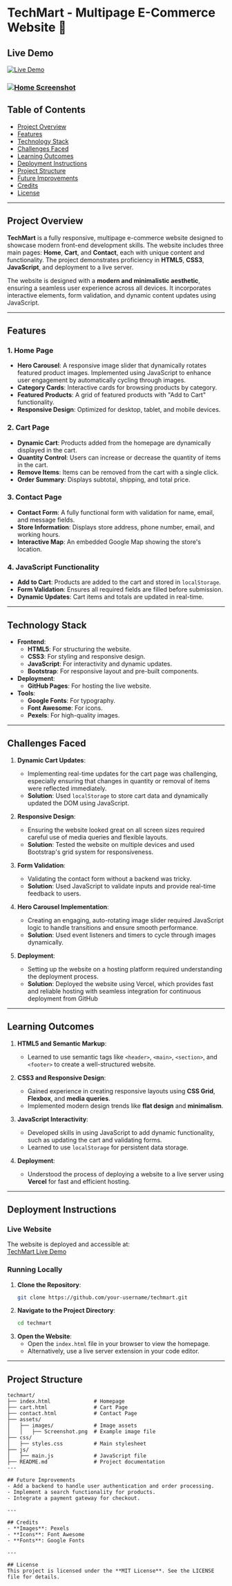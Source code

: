 # TechMart - Multipage E-Commerce Website 🛒

## Live Demo

[![Live Demo](https://img.shields.io/badge/Live-Demo-brightblue)](https://techmart-theta.vercel.app/)

### [![Home Screenshot](./assets/images/Screenshot%202025-01-30%20at%2003-07-01%20TechMart%20-%20Your%20Ultimate%20Electronics%20Store.png)](https://techmart-theta.vercel.app/)

## Table of Contents
- [Project Overview](#project-overview)
- [Features](#features)
- [Technology Stack](#technology-stack)
- [Challenges Faced](#challenges-faced)
- [Learning Outcomes](#learning-outcomes)
- [Deployment Instructions](#deployment-instructions)
- [Project Structure](#project-structure)
- [Future Improvements](#future-improvements)
- [Credits](#credits)
- [License](#license)

---

## Project Overview
**TechMart** is a fully responsive, multipage e-commerce website designed to showcase modern front-end development skills. The website includes three main pages: **Home**, **Cart**, and **Contact**, each with unique content and functionality. The project demonstrates proficiency in **HTML5**, **CSS3**, **JavaScript**, and deployment to a live server.

The website is designed with a **modern and minimalistic aesthetic**, ensuring a seamless user experience across all devices. It incorporates interactive elements, form validation, and dynamic content updates using JavaScript.

---

## Features

### 1. **Home Page**
- **Hero Carousel**: A responsive image slider that dynamically rotates featured product images. Implemented using JavaScript to enhance user engagement by automatically cycling through images.
- **Category Cards**: Interactive cards for browsing products by category.
- **Featured Products**: A grid of featured products with "Add to Cart" functionality.
- **Responsive Design**: Optimized for desktop, tablet, and mobile devices.

### 2. **Cart Page**
- **Dynamic Cart**: Products added from the homepage are dynamically displayed in the cart.
- **Quantity Control**: Users can increase or decrease the quantity of items in the cart.
- **Remove Items**: Items can be removed from the cart with a single click.
- **Order Summary**: Displays subtotal, shipping, and total price.

### 3. **Contact Page**
- **Contact Form**: A fully functional form with validation for name, email, and message fields.
- **Store Information**: Displays store address, phone number, email, and working hours.
- **Interactive Map**: An embedded Google Map showing the store's location.

### 4. **JavaScript Functionality**
- **Add to Cart**: Products are added to the cart and stored in `localStorage`.
- **Form Validation**: Ensures all required fields are filled before submission.
- **Dynamic Updates**: Cart items and totals are updated in real-time.

---

## Technology Stack
- **Frontend**:
  - **HTML5**: For structuring the website.
  - **CSS3**: For styling and responsive design.
  - **JavaScript**: For interactivity and dynamic updates.
  - **Bootstrap**: For responsive layout and pre-built components.
- **Deployment**:
  - **GitHub Pages**: For hosting the live website.
- **Tools**:
  - **Google Fonts**: For typography.
  - **Font Awesome**: For icons.
  - **Pexels**: For high-quality images.

---

## Challenges Faced

1. **Dynamic Cart Updates**:
   - Implementing real-time updates for the cart page was challenging, especially ensuring that changes in quantity or removal of items were reflected immediately.
   - **Solution**: Used `localStorage` to store cart data and dynamically updated the DOM using JavaScript.

2. **Responsive Design**:
   - Ensuring the website looked great on all screen sizes required careful use of media queries and flexible layouts.
   - **Solution**: Tested the website on multiple devices and used Bootstrap's grid system for responsiveness.

3. **Form Validation**:
   - Validating the contact form without a backend was tricky.
   - **Solution**: Used JavaScript to validate inputs and provide real-time feedback to users.

4. **Hero Carousel Implementation**:
   - Creating an engaging, auto-rotating image slider required JavaScript logic to handle transitions and ensure smooth performance.
   - **Solution**: Used event listeners and timers to cycle through images dynamically.

5. **Deployment**:
   - Setting up the website on a hosting platform required understanding the deployment process.
   - **Solution**: Deployed the website using Vercel, which provides fast and reliable hosting with seamless integration for continuous deployment from GitHub

---

## Learning Outcomes

1. **HTML5 and Semantic Markup**:
   - Learned to use semantic tags like `<header>`, `<main>`, `<section>`, and `<footer>` to create a well-structured website.

2. **CSS3 and Responsive Design**:
   - Gained experience in creating responsive layouts using **CSS Grid**, **Flexbox**, and **media queries**.
   - Implemented modern design trends like **flat design** and **minimalism**.

3. **JavaScript Interactivity**:
   - Developed skills in using JavaScript to add dynamic functionality, such as updating the cart and validating forms.
   - Learned to use `localStorage` for persistent data storage.

4. **Deployment**:
   - Understood the process of deploying a website to a live server using **Vercel** for fast and efficient hosting.

---

## Deployment Instructions

### Live Website
The website is deployed and accessible at:  
[TechMart Live Demo](https://techmart-theta.vercel.app/)

### Running Locally
1. **Clone the Repository**:
   ```bash
   git clone https://github.com/your-username/techmart.git
   ```
2. **Navigate to the Project Directory**:
   ```bash
   cd techmart
   ```
3. **Open the Website**:
   - Open the `index.html` file in your browser to view the homepage.
   - Alternatively, use a live server extension in your code editor.

---


## Project Structure

```plaintext
techmart/
├── index.html              # Homepage
├── cart.html               # Cart Page
├── contact.html            # Contact Page
├── assets/
│   ├── images/             # Image assets
│   │   ├── Screenshot.png  # Example image file
├── css/
│   ├── styles.css          # Main stylesheet
├── js/
│   ├── main.js             # JavaScript file
├── README.md               # Project documentation
---

## Future Improvements
- Add a backend to handle user authentication and order processing.
- Implement a search functionality for products.
- Integrate a payment gateway for checkout.

---

## Credits
- **Images**: Pexels
- **Icons**: Font Awesome
- **Fonts**: Google Fonts

---

## License
This project is licensed under the **MIT License**. See the LICENSE file for details.
